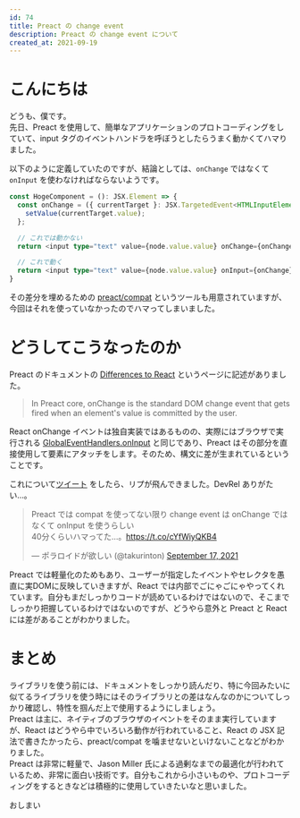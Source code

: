 ```yaml
---
id: 74
title: Preact の change event
description: Preact の change event について
created_at: 2021-09-19
---
```


# こんにちは

どうも、僕です。  
先日、Preact を使用して、簡単なアプリケーションのプロトコーディングをしていて、input タグのイベントハンドラを呼ぼうとしたらうまく動かくてハマりました。  
  
以下のように定義していたのですが、結論としては、`onChange` ではなくて `onInput` を使わなければならないようです。

```typescript
const HogeComponent = (): JSX.Element => {
  const onChange = ({ currentTarget }: JSX.TargetedEvent<HTMLInputElement, Event>) => {
    setValue(currentTarget.value);
  };

  // これでは動かない
  return <input type="text" value={node.value.value} onChange={onChange}></input>;

  // これで動く
  return <input type="text" value={node.value.value} onInput={onChange}></input>;
}
```

その差分を埋めるための [preact/compat](https://github.com/preactjs/preact-compat) というツールも用意されていますが、今回はそれを使っていなかったのでハマってしまいました。

# どうしてこうなったのか

Preact のドキュメントの [Differences to React](https://preactjs.com/guide/v10/differences-to-react/) というページに記述がありました。

> In Preact core, onChange is the standard DOM change event that gets fired when an element's value is committed by the user.

React onChange イベントは独自実装ではあるものの、実際にはブラウザで実行される [GlobalEventHandlers.onInput](https://developer.mozilla.org/ja/docs/Web/API/GlobalEventHandlers/oninput) と同じであり、Preact はその部分を直接使用して要素にアタッチをします。そのため、構文に差が生まれているということです。  
  
これについて[ツイート](https://twitter.com/takurinton/status/1438688299388862467?s=20) をしたら、リプが飛んできました。DevRel ありがたい...。
<blockquote class="twitter-tweet"><p lang="ja" dir="ltr">Preact では compat を使ってない限り change event は onChange ではなくて onInput を使うらしい<br>40分くらいハマってた...。<a href="https://t.co/cYfWiyQKB4">https://t.co/cYfWiyQKB4</a></p>&mdash; ポラロイドが欲しい (@takurinton) <a href="https://twitter.com/takurinton/status/1438688299388862467?ref_src=twsrc%5Etfw">September 17, 2021</a></blockquote> <script async src="https://platform.twitter.com/widgets.js" charset="utf-8"></script>



Preact では軽量化のためもあり、ユーザーが指定したイベントやセレクタを愚直に実DOMに反映していきますが、React では内部でごにゃごにゃやってくれています。自分もまだしっかりコードが読めているわけではないので、そこまでしっかり把握しているわけではないのですが、どうやら意外と Preact と React には差があることがわかりました。  



# まとめ

ライブラリを使う前には、ドキュメントをしっかり読んだり、特に今回みたいに似てるライブラリを使う時にはそのライブラリとの差はなんなのかについてしっかり確認し、特性を掴んだ上で使用するようにしましょう。  
Preact は主に、ネイティブのブラウザのイベントをそのまま実行していますが、React はどうやら中でいろいろ動作が行われていること、React の JSX 記法で書きたかったら、preact/compat を噛ませないといけないことなどがわかりました。  
Preact は非常に軽量で、Jason Miller 氏による過剰なまでの最適化が行われているため、非常に面白い技術です。自分もこれから小さいものや、プロトコーディングをするときなどは積極的に使用していきたいなと思いました。  

おしまい
